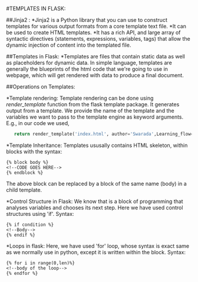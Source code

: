 #TEMPLATES IN FLASK:

##Jinja2 :
*Jinja2 is a Python library that you can use to construct templates for various output formats from a core template text file. 
*It can be used to create HTML templates. 
*It has a rich API, and large array of syntactic directives (statements, expressions, variables, tags) that allow the dynamic injection of content into the templated file.

##Templates in Flask:
*Templates are files that contain static data as well as placeholders for dynamic data. In simple language, templates are generally the blueprints of the html code that we're going to use in webpage, which will get rendered with data to produce a final document.

##Operations on Templates:

*Template rendering:
Template rendering can be done using 
*render_template* function from the flask template package. It generates output from a template. We provide the name of the template and the variables we want to pass to the template engine as keyword arguments.
E.g., in our code we used,
 ```python
	return render_template('index.html', author='Swarada',Learning_flow= Learning_flow)
 ```

*Template Inheritance:
Templates ususally contains HTML skeleton, within blocks with the syntax:
 ```flask
{% block body %}
 <!--CODE GOES HERE-->
{% endblock %}
  ```
The above block can be replaced by a block of the same name (body) in a child template. 

*Control Structure in Flask:
We know that is a block of programming that analyses variables and chooses its next step. Here we have used control structures using 'if'. Syntax: 
  ```flask
{% if condition %}
<!--Body-->
{% endif %}
  ```

*Loops in flask:
Here, we have used 'for' loop, whose syntax is exact same as we normally use in python, except it is written within the block. Syntax:
  ```flask
{% for i in range(0,len)%}
<!--body of the loop-->
{% endfor %}
  ```
